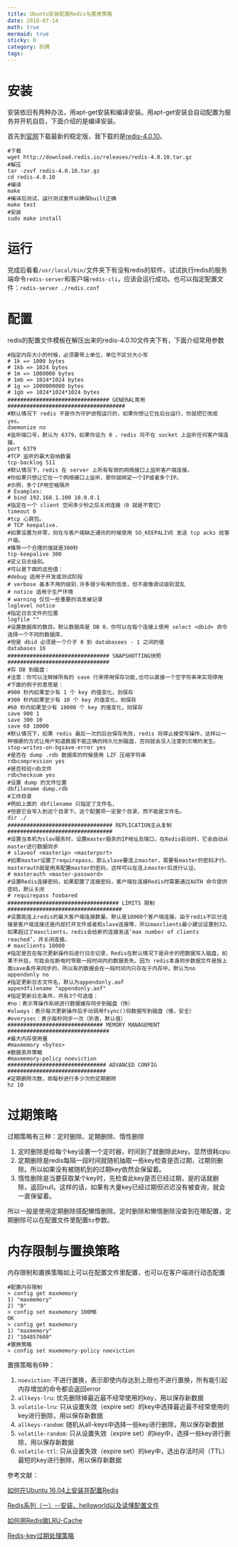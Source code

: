 ```yaml
---
title: Ubuntu安装配置Redis与置换策略
date: 2018-07-14
math: true
mermaid: true
sticky: 0
category: 折腾
tags:
---
```


# 安装
安装依旧有两种办法，用apt-get安装和编译安装。用apt-get安装会自动配置为服务并开机自启，下面介绍的是编译安装。

首先到[官网](https://redis.io/ "官网")下载最新的稳定版，我下载的是[redis-4.0.10](http://download.redis.io/releases/redis-4.0.10.tar.gz "redis-4.0.10")。

```shell
#下载
wget http://download.redis.io/releases/redis-4.0.10.tar.gz
#解压
tar -zxvf redis-4.0.10.tar.gz
cd redis-4.0.10
#编译
make
#编译后测试，运行测试套件以确保built正确
make test
#安装
sudo make install
```

# 运行
完成后看看`/usr/local/bin/`文件夹下有没有redis的软件，试试执行redis的服务端命令`redis-server`和客户端`redis-cli`，应该会运行成功。也可以指定配置文件：`redis-server ./redis.conf`

# 配置
redis的配置文件模板在解压出来的redis-4.0.10文件夹下有，下面介绍常用参数
```
#指定内存大小的时候，必须要带上单位，单位不区分大小写
# 1k => 1000 bytes
# 1kb => 1024 bytes
# 1m => 1000000 bytes
# 1mb => 1024*1024 bytes
# 1g => 1000000000 bytes
# 1gb => 1024*1024*1024 bytes
################################ GENERAL常用  #####################################
#默认情况下 redis 不是作为守护进程运行的，如果你想让它在后台运行，你就把它改成 yes。
daemonize no
#监听端口号，默认为 6379，如果你设为 0 ，redis 将不在 socket 上监听任何客户端连接。
port 6379
#TCP 监听的最大容纳数量
tcp-backlog 511
#默认情况下，redis 在 server 上所有有效的网络接口上监听客户端连接。
#你如果只想让它在一个网络接口上监听，那你就绑定一个IP或者多个IP。
#示例，多个IP用空格隔开
# Examples:
# bind 192.168.1.100 10.0.0.1
#指定在一个 client 空闲多少秒之后关闭连接（0 就是不管它）
timeout 0
#tcp 心跳包。
# TCP keepalive.
#如果设置为非零，则在与客户端缺乏通讯的时候使用 SO_KEEPALIVE 发送 tcp acks 给客户端。
#推荐一个合理的值就是300秒
tcp-keepalive 300
#定义日志级别。
#可以是下面的这些值：
#debug 适用于开发或测试阶段
# verbose 基本不用的级别.许多很少有用的信息，但不是像调试级别混乱
# notice 适用于生产环境
# warning 仅仅一些重要的消息被记录
loglevel notice
#指定日志文件的位置
logfile ""
#设置数据库的数目。默认数据库是 DB 0，你可以在每个连接上使用 select <dbid> 命令选择一个不同的数据库，
#但是 dbid 必须是一个介于 0 到 databasees - 1 之间的值
databases 16
################################ SNAPSHOTTING快照   ################################
#存 DB 到磁盘：
#注意：你可以注释掉所有的 save 行来停用保存功能,也可以直接一个空字符串来实现停用
#下面的例子的意思是：
#900 秒内如果至少有 1 个 key 的值变化，则保存
#300 秒内如果至少有 10 个 key 的值变化，则保存
#60 秒内如果至少有 10000 个 key 的值变化，则保存
save 900 1
save 300 10
save 60 10000
#默认情况下，如果 redis 最后一次的后台保存失败，redis 将停止接受写操作，这样以一种强硬的方式让用户知道数据不能正确的持久化到磁盘，否则就会没人注意到灾难的发生。
stop-writes-on-bgsave-error yes
#是否在 dump .rdb 数据库的时候使用 LZF 压缩字符串
rdbcompression yes
#是否校验rdb文件
rdbchecksum yes
#设置 dump 的文件位置
dbfilename dump.rdb
#工作目录
#例如上面的 dbfilename 只指定了文件名，
#但是它会写入到这个目录下。这个配置项一定是个目录，而不能是文件名。
dir ./
################################# REPLICATION主从复制 #################################
#设置当本机为slav服务时，设置master服务的IP地址及端口，在Redis启动时，它会自动从master进行数据同步
# slaveof <masterip> <masterport>
#如果master设置了requirepass，那么slave要连上master，需要有master的密码才行。masterauth就是用来配置master的密码，这样可以在连上master后进行认证。
# masterauth <master-password>
#设置Redis连接密码，如果配置了连接密码，客户端在连接Redis时需要通过AUTH 命令提供密码，默认关闭
# requirepass foobared
################################### LIMITS 限制####################################
#设置能连上redis的最大客户端连接数量。默认是10000个客户端连接。由于redis不区分连接是客户端连接还是内部打开文件或者和slave连接等，所以maxclients最小建议设置到32。如果超过了maxclients，redis会给新的连接发送’max number of clients reached’，并关闭连接。
# maxclients 10000
#指定是否在每次更新操作后进行日志记录，Redis在默认情况下是异步的把数据写入磁盘，如果不开启，可能会在断电时导致一段时间内的数据丢失。因为 redis本身同步数据文件是按上面save条件来同步的，所以有的数据会在一段时间内只存在于内存中。默认为no
appendonly no
#指定更新日志文件名，默认为appendonly.aof
appendfilename "appendonly.aof"
#指定更新日志条件，共有3个可选值：
#no：表示等操作系统进行数据缓存同步到磁盘（快）
#always：表示每次更新操作后手动调用fsync()将数据写到磁盘（慢，安全）
#everysec：表示每秒同步一次（折衷，默认值）
############################## MEMORY MANAGEMENT ################################
#最大内存使用量
#maxmemory <bytes>
#数据丢弃策略
#maxmemory-policy noeviction
############################### ADVANCED CONFIG ###############################
#定期删除次数，即每秒进行多少次的定期删除
hz 10
```

# 过期策略
过期策略有三种：定时删除、定期删除、惰性删除

1. 定时删除是给每个key设置一个定时器，时间到了就删除此key。显然很耗cpu
2. 定期删除是redis每隔一段时间就随机抽取一些key检查是否过期，过期则删除。所以如果没有被随机到的过期key依然会保留着。
3. 惰性删除是当要获取某个key时，先检查此key是否已经过期，是的话就删除，返回null。这样的话，如果有大量key已经过期但迟迟没有被查询，就会一直保留着。

所以一般是使用定期删除搭配懒惰删除。定时删除和懒惰删除没查到在哪配置，定期删除可以在配置文件里配置`hz`参数。

# 内存限制与置换策略
内存限制和置换策略如上可以在配置文件里配置，也可以在客户端进行动态配置
```shell
#配置内存限制
> config get maxmemory
1) "maxmemory"
2) "0"
> config set maxmemory 100MB
OK
> config get maxmemory
1) "maxmemory"
2) "104857600"
#置换策略
> config set maxmemory-policy noeviction
```
置换策略有6种：

1. `noeviction`: 不进行置换，表示即使内存达到上限也不进行置换，所有能引起内存增加的命令都会返回error
2. `allkeys-lru`: 优先删除掉最近最不经常使用的key，用以保存新数据
3. `volatile-lru`: 只从设置失效（expire set）的key中选择最近最不经常使用的key进行删除，用以保存新数据
4. `allkeys-random`: 随机从all-keys中选择一些key进行删除，用以保存新数据
5. `volatile-random`: 只从设置失效（expire set）的key中，选择一些key进行删除，用以保存新数据
6. `volatile-ttl`: 只从设置失效（expire set）的key中，选出存活时间（TTL）最短的key进行删除，用以保存新数据

参考文献：

[如何在Ubuntu 16.04上安装并配置Redis](https://blog.csdn.net/zstack_org/article/details/69951845 "如何在Ubuntu 16.04上安装并配置Redis")

[Redis系列（一）--安装、helloworld以及读懂配置文件](https://blog.csdn.net/jack__frost/article/details/67633975 "Redis系列（一）--安装、helloworld以及读懂配置文件")

[如何用Redis做LRU-Cache](https://blog.csdn.net/cjfeii/article/details/47259519 "如何用Redis做LRU-Cache")

[Redis-key过期处理策略](https://www.ecpeng.com/2018/04/16/redis-key-expire-strategy/ "Redis-key过期处理策略")